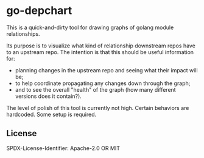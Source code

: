 go-depchart
===========

This is a quick-and-dirty tool for drawing graphs of golang module relationships.

Its purpose is to visualize what kind of relationship downstream repos have to an upstream repo.
The intention is that this should be useful information for:

- planning changes in the upstream repo and seeing what their impact will be;
- to help coordinate propagating any changes down through the graph;
- and to see the overall "health" of the graph (how many different versions does it contain?).

The level of polish of this tool is currently not high.
Certain behaviors are hardcoded.
Some setup is required.


License
-------

SPDX-License-Identifier: Apache-2.0 OR MIT
